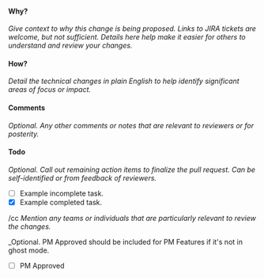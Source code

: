 #### Why?

_Give context to why this change is being proposed. Links to JIRA tickets are welcome, but not sufficient. Details here help make it easier for others to understand and review your changes._

#### How?

_Detail the technical changes in plain English to help identify significant areas of focus or impact._

#### Comments

_Optional. Any other comments or notes that are relevant to reviewers or for posterity._

#### Todo

_Optional. Call out remaining action items to finalize the pull request. Can be self-identified or from feedback of reviewers._

- [ ] Example incomplete task.
- [x] Example completed task.

/cc _Mention any teams or individuals that are particularly relevant to review the changes._

_Optional. PM Approved should be included for PM Features if it's not in ghost mode.
- [ ] PM Approved
